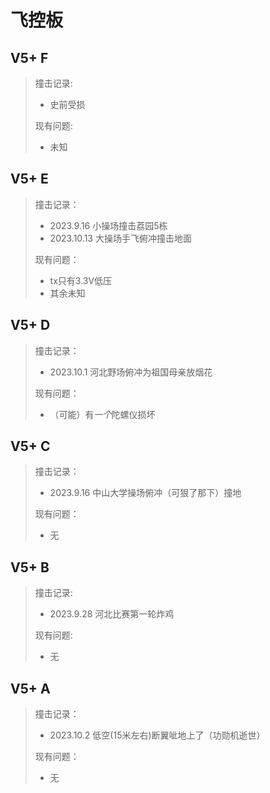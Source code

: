 # 飞控板

## V5+ F
> 撞击记录:
> - 史前受损
>
> 现有问题:
> - 未知

## V5+ E
> 撞击记录：
> - 2023.9.16  小操场撞击荔园5栋
> - 2023.10.13 大操场手飞俯冲撞击地面
> 
> 现有问题：
> - tx只有3.3V低压
> - 其余未知

## V5+ D
> 撞击记录：
> - 2023.10.1 河北野场俯冲为祖国母亲放烟花
> 
> 现有问题：
> - （可能）有*一个*陀螺仪损坏

## V5+ C
> 撞击记录：
> - 2023.9.16 中山大学操场俯冲（可狠了那下）撞地
> 
> 现有问题：
> - 无

## V5+ B
> 撞击记录:
> - 2023.9.28 河北比赛第一轮炸鸡
> 
> 现有问题:
> - 无

## V5+ A
> 撞击记录：
> - 2023.10.2 低空(15米左右)断翼呲地上了（功勋机逝世）
> 
> 现有问题：
> - 无
